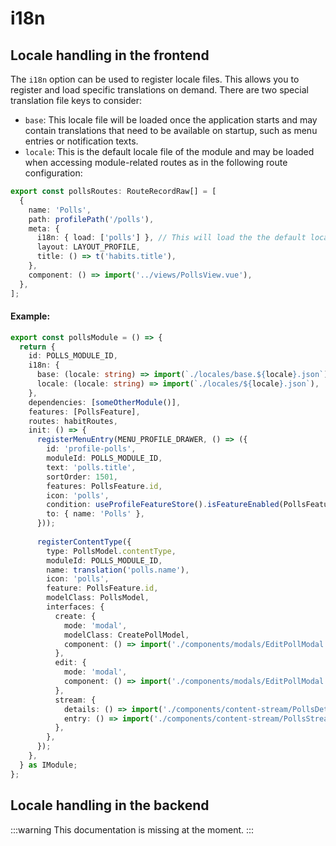 # i18n

## Locale handling in the frontend

The `i18n` option can be used to register locale files. This allows you to register and load specific translations
on demand. There are two special translation file keys to consider:

- `base`: This locale file will be loaded once the application starts and may contain translations that need to be
  available on startup, such as menu entries or notification texts.
- `locale`: This is the default locale file of the module and may be loaded when accessing module-related routes as
  in the following route configuration:

```typescript
export const pollsRoutes: RouteRecordRaw[] = [
  {
    name: 'Polls',
    path: profilePath('/polls'),
    meta: {
      i18n: { load: ['polls'] }, // This will load the the default locale when entering the route.
      layout: LAYOUT_PROFILE,
      title: () => t('habits.title'),
    },
    component: () => import('../views/PollsView.vue'),
  },
];
```

#### Example:

```typescript
export const pollsModule = () => {
  return {
    id: POLLS_MODULE_ID,
    i18n: {
      base: (locale: string) => import(`./locales/base.${locale}.json`),
      locale: (locale: string) => import(`./locales/${locale}.json`),
    },
    dependencies: [someOtherModule()],
    features: [PollsFeature],
    routes: habitRoutes,
    init: () => {
      registerMenuEntry(MENU_PROFILE_DRAWER, () => ({
        id: 'profile-polls',
        moduleId: POLLS_MODULE_ID,
        text: 'polls.title',
        sortOrder: 1501,
        features: PollsFeature.id,
        icon: 'polls',
        condition: useProfileFeatureStore().isFeatureEnabled(PollsFeature.id),
        to: { name: 'Polls' },
      }));
      
      registerContentType({
        type: PollsModel.contentType,
        moduleId: POLLS_MODULE_ID,
        name: translation('polls.name'),
        icon: 'polls',
        feature: PollsFeature.id,
        modelClass: PollsModel,
        interfaces: {
          create: {
            mode: 'modal',
            modelClass: CreatePollModel,
            component: () => import('./components/modals/EditPollModal.vue'),
          },
          edit: {
            mode: 'modal',
            component: () => import('./components/modals/EditPollModal.vue'),
          },
          stream: {
            details: () => import('./components/content-stream/PollsDetails.vue'),
            entry: () => import('./components/content-stream/PollsStreamEntry.vue'),
          },
        },
      });
    },
  } as IModule;
};
```

## Locale handling in the backend


:::warning
This documentation is missing at the moment.
:::


